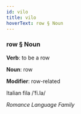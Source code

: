 ```yaml
---
id: vilo
title: vilo
hoverText: row § Noun
---
```


### row § Noun

**Verb**: to be a row

**Noun**: row

**Modifier**: row-related

Italian fila /ˈfi.la/

*Romance Language Family*